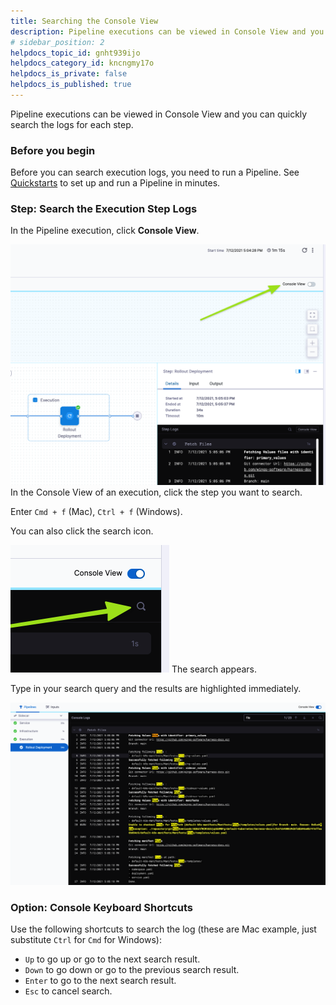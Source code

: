 ```yaml
---
title: Searching the Console View
description: Pipeline executions can be viewed in Console View and you can quickly search the logs for each step.
# sidebar_position: 2
helpdocs_topic_id: gnht939ijo
helpdocs_category_id: kncngmy17o
helpdocs_is_private: false
helpdocs_is_published: true
---
```


Pipeline executions can be viewed in Console View and you can quickly search the logs for each step.


### Before you begin

Before you can search execution logs, you need to run a Pipeline. See [Quickstarts](../../getting-started/quickstarts.md) to set up and run a Pipeline in minutes.

### Step: Search the Execution Step Logs

In the Pipeline execution, click **Console View**.

![](./static/searching-the-console-view-41.png)
In the Console View of an execution, click the step you want to search.

Enter `Cmd + f` (Mac), `Ctrl + f` (Windows).

You can also click the search icon.

![](./static/searching-the-console-view-42.png)
The search appears.

Type in your search query and the results are highlighted immediately.

![](./static/searching-the-console-view-43.png)
### Option: Console Keyboard Shortcuts

Use the following shortcuts to search the log (these are Mac example, just substitute `Ctrl` for `Cmd` for Windows):

* `Up` to go up or go to the next search result.
* `Down` to go down or go to the previous search result.
* `Enter` to go to the next search result.
* `Esc` to cancel search.

